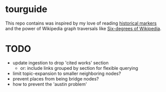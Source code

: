 # tourguide

This repo contains was inspired by my love of reading [historical markers](https://www.hmdb.org/) and the power of Wikipedia graph traversals like [Six-degrees of Wikipedia](https://github.com/jwngr/sdow).

# TODO
* update ingestion to drop 'cited works' section
  * or: include links grouped by section for flexible querying
* limit topic-expansion to smaller neighboring nodes?
* prevent places from being bridge nodes?
* how to prevent the 'austin problem'